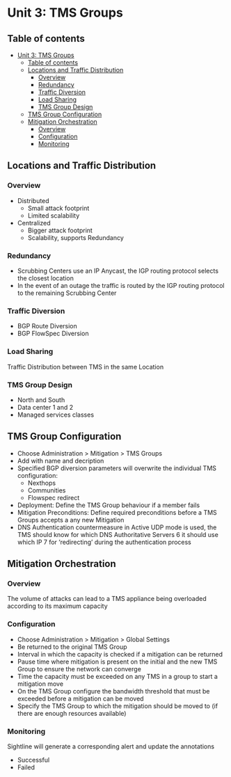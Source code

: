 # Unit 3: TMS Groups

## Table of contents

- [Unit 3: TMS Groups](#unit-3-tms-groups)
  - [Table of contents](#table-of-contents)
  - [Locations and Traffic Distribution](#locations-and-traffic-distribution)
    - [Overview](#overview)
    - [Redundancy](#redundancy)
    - [Traffic Diversion](#traffic-diversion)
    - [Load Sharing](#load-sharing)
    - [TMS Group Design](#tms-group-design)
  - [TMS Group Configuration](#tms-group-configuration)
  - [Mitigation Orchestration](#mitigation-orchestration)
    - [Overview](#overview-1)
    - [Configuration](#configuration)
    - [Monitoring](#monitoring)

## Locations and Traffic Distribution

### Overview 

- Distributed
  - Small attack footprint
  - Limited scalability
- Centralized
  - Bigger attack footprint
  - Scalability, supports Redundancy

### Redundancy

- Scrubbing Centers use an IP Anycast, the IGP routing protocol selects the closest location
- In the event of an outage the traffic is routed by the IGP routing protocol to the remaining Scrubbing Center

### Traffic Diversion

- BGP Route Diversion
- BGP FlowSpec Diversion

### Load Sharing

Traffic Distribution between TMS in the same Location

### TMS Group Design

- North and South
- Data center 1 and 2
- Managed services classes

## TMS Group Configuration

- Choose Administration > Mitigation > TMS Groups
- Add with name and decription
- Specified BGP diversion parameters will overwrite the individual TMS configuration:
  - Nexthops
  - Communities
  - Flowspec redirect
- Deployment: Define the TMS Group behaviour if a member fails
- Mitigation Preconditions: Define required preconditions before a TMS Groups accepts a any new Mitigation
- DNS Authentication countermeasure in Active UDP mode is used, the TMS should know for which DNS Authoritative Servers 6 it should use which IP 7 for ‘redirecting’ during the authentication process

## Mitigation Orchestration

### Overview

The volume of attacks can lead to a TMS appliance being overloaded according to its maximum capacity

### Configuration

- Choose Administration > Mitigation > Global Settings
- Be returned to the original TMS Group
- Interval in which the capacity is checked if a mitigation can be returned
- Pause time where mitigation is present on
the initial and the new TMS Group to ensure
the network can converge
- Time the capacity must be exceeded on any
TMS in a group to start a mitigation move
- On the TMS Group configure the bandwidth threshold that must be exceeded before a mitigation can be moved
- Specify the TMS Group to which the mitigation should be moved to (if there are
enough resources available)

### Monitoring

Sightline will generate a corresponding alert and update the annotations
- Successful
- Failed

